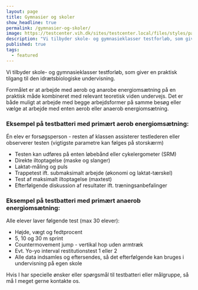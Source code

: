 ```yaml
---
layout: page
title: Gymnasier og skoler
show_headline: true
permalink: /gymnasier-og-skoler/
image: https://testcenter.vih.dk/sites/testcenter.local/files/styles/panopoly_image_spotlight/public/22769801_10155365268676888_2277267399803618771_o.jpg?itok=l-_tKPFB
description: "Vi tilbyder skole- og gymnasieklasser testforløb, som giver en praktisk tilgang til den idrætsbiologiske undervisning."
published: true
tags: 
  - featured
---
```


Vi tilbyder skole- og gymnasieklasser testforløb, som giver en praktisk tilgang til den idrætsbiologiske undervisning.

Formålet er at arbejde med aerob og anarobe energiomsætning på en praktisk måde kombineret med relevant teoretisk viden undervejs. Det er både muligt at arbejde med begge arbejdsformer på samme besøg eller vælge at arbejde med enten aerob eller anaerob energiomsætning.

### Eksempel på testbatteri med primært aerob energiomsætning:

Én elev er forsøgsperson - resten af klassen assisterer testlederen eller observerer testen (vigtigste parametre kan følges på storskærm)

- Testen kan udføres på enten løbebånd eller cykelergometer (SRM)
- Direkte iltoptagelse (maske og slanger)
- Laktat-måling og puls
- Trappetest ift. submaksimalt arbejde (økonomi og laktat-tærskel)
- Test af maksimalt iltoptagelse (maxtest)
- Efterfølgende diskussion af resultater ift. træningsanbefalinger

### Eksempel på testbatteri med primært anaerob energiomsætning:

Alle elever laver følgende test (max 30 elever):

- Højde, vægt og fedtprocent
- 5, 10 og 30 m sprint
- Countermovement jump - vertikal hop uden armtræk
- Evt. Yo-yo interval restitutionstest 1 eller 2
- Alle data indsamles og eftersendes, så det efterfølgende kan bruges i undervisning på egen skole

Hvis I har specielle ønsker eller spørgsmål til testbatteri eller målgruppe, så må I meget gerne kontakte os.